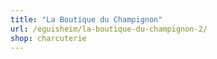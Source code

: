 ```yaml
---
title: "La Boutique du Champignon"
url: /eguisheim/la-boutique-du-champignon-2/
shop: charcuterie
---
```

